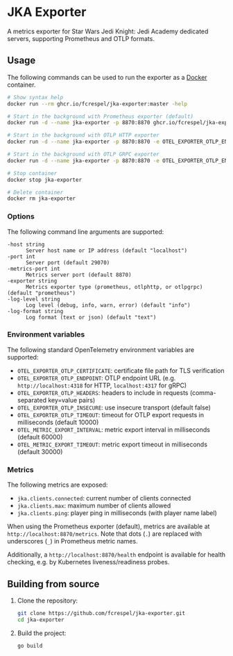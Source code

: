 # JKA Exporter

A metrics exporter for Star Wars Jedi Knight: Jedi Academy dedicated servers, supporting Prometheus and OTLP formats.

## Usage

The following commands can be used to run the exporter as a [Docker](https://docs.docker.com/engine/) container.

```bash
# Show syntax help
docker run --rm ghcr.io/fcrespel/jka-exporter:master -help

# Start in the background with Prometheus exporter (default)
docker run -d --name jka-exporter -p 8870:8870 ghcr.io/fcrespel/jka-exporter:master -host <JKA server host or IP> -port 29070

# Start in the background with OTLP HTTP exporter
docker run -d --name jka-exporter -p 8870:8870 -e OTEL_EXPORTER_OTLP_ENDPOINT=https://otlp-receiver:4318 ghcr.io/fcrespel/jka-exporter:master -host <JKA server host or IP> -port 29070 -exporter otlphttp

# Start in the background with OTLP GRPC exporter
docker run -d --name jka-exporter -p 8870:8870 -e OTEL_EXPORTER_OTLP_ENDPOINT=otlp-receiver:4317 ghcr.io/fcrespel/jka-exporter:master -host <JKA server host or IP> -port 29070 -exporter otlpgrpc

# Stop container
docker stop jka-exporter

# Delete container
docker rm jka-exporter
```

### Options

The following command line arguments are supported:

```
-host string
      Server host name or IP address (default "localhost")
-port int
      Server port (default 29070)
-metrics-port int
      Metrics server port (default 8870)
-exporter string
      Metrics exporter type (prometheus, otlphttp, or otlpgrpc) (default "prometheus")
-log-level string
      Log level (debug, info, warn, error) (default "info")
-log-format string
      Log format (text or json) (default "text")
```

### Environment variables

The following standard OpenTelemetry environment variables are supported:

- `OTEL_EXPORTER_OTLP_CERTIFICATE`: certificate file path for TLS verification
- `OTEL_EXPORTER_OTLP_ENDPOINT`: OTLP endpoint URL (e.g. `http://localhost:4318` for HTTP, `localhost:4317` for gRPC)
- `OTEL_EXPORTER_OTLP_HEADERS`: headers to include in requests (comma-separated key=value pairs)
- `OTEL_EXPORTER_OTLP_INSECURE`: use insecure transport (default false)
- `OTEL_EXPORTER_OTLP_TIMEOUT`: timeout for OTLP export requests in milliseconds (default 10000)
- `OTEL_METRIC_EXPORT_INTERVAL`: metric export interval in milliseconds (default 60000)
- `OTEL_METRIC_EXPORT_TIMEOUT`: metric export timeout in milliseconds (default 30000)

### Metrics

The following metrics are exposed:

- `jka.clients.connected`: current number of clients connected
- `jka.clients.max`: maximum number of clients allowed
- `jka.clients.ping`: player ping in milliseconds (with player name label)

When using the Prometheus exporter (default), metrics are available at `http://localhost:8870/metrics`. Note that dots (`.`) are replaced with underscores (`_`) in Prometheus metric names.

Additionally, a `http://localhost:8870/health` endpoint is available for health checking, e.g. by Kubernetes liveness/readiness probes.

## Building from source

1. Clone the repository:
   ```bash
   git clone https://github.com/fcrespel/jka-exporter.git
   cd jka-exporter
   ```

2. Build the project:
   ```bash
   go build
   ```
